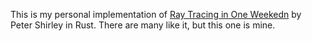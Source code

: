 This is my personal implementation of [Ray Tracing in One Weekedn](https://raytracing.github.io/books/RayTracingInOneWeekend.html)
by Peter Shirley in Rust. There are many like it, but this one is mine.
